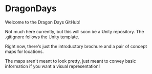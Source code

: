 # DragonDays

Welcome to the Dragon Days GitHub!

Not much here currently, but this will soon be a Unity repository.  The .gitignore follows the Unity template.

Right now, there's just the introductory brochure and a pair of concept maps for locations.  

The maps aren't meant to look pretty, just meant to convey basic information if you want a visual representation!
